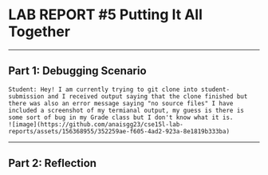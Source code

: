 # LAB REPORT #5 Putting It All Together
---
## Part 1: Debugging Scenario
```
Student: Hey! I am currently trying to git clone into student-submission and I received output saying that the clone finished but there was also an error message saying "no source files" I have included a screenshot of my termianal output, my guess is there is some sort of bug in my Grade class but I don't know what it is.
![image](https://github.com/anaisgg23/cse15l-lab-reports/assets/156368955/352259ae-f605-4ad2-923a-8e1819b333ba)
```

---
## Part 2: Reflection
